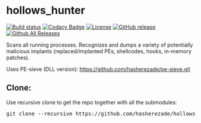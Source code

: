 # hollows_hunter
[![Build status](https://ci.appveyor.com/api/projects/status/nsc2eux5986y1shq?svg=true)](https://ci.appveyor.com/project/hasherezade/hollows-hunter)
[![Codacy Badge](https://api.codacy.com/project/badge/Grade/0c149fcd62084f96ac0c131e4473dbdf)](https://www.codacy.com/manual/hasherezade/hollows_hunter?utm_source=github.com&amp;utm_medium=referral&amp;utm_content=hasherezade/hollows_hunter&amp;utm_campaign=Badge_Grade)
[![License](https://img.shields.io/badge/License-BSD%202--Clause-blue.svg)](https://opensource.org/licenses/BSD-2-Clause)
[![GitHub release](https://img.shields.io/github/release/hasherezade/hollows_hunter.svg)](https://github.com/hasherezade/hollows_hunter/releases)
[![Github All Releases](https://img.shields.io/github/downloads/hasherezade/hollows_hunter/total.svg)](http://www.somsubhra.com/github-release-stats/?username=hasherezade&repository=hollows_hunter)

Scans all running processes. Recognizes and dumps a variety of potentially malicious implants (replaced/implanted PEs, shellcodes, hooks, in-memory patches).

Uses PE-sieve (DLL version): 
https://github.com/hasherezade/pe-sieve.git

Clone:
-
Use recursive clone to get the repo together with all the submodules:
<pre>
git clone --recursive https://github.com/hasherezade/hollows_hunter.git
</pre>
